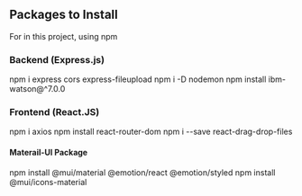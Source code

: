 ## Packages to Install
For in this project, using npm

### Backend (Express.js)
npm i express cors express-fileupload
npm i -D nodemon
npm install ibm-watson@^7.0.0

### Frontend (React.JS)
npm i axios
npm install react-router-dom
npm i --save react-drag-drop-files

#### Materail-UI Package
npm install @mui/material @emotion/react @emotion/styled
npm install @mui/icons-material
